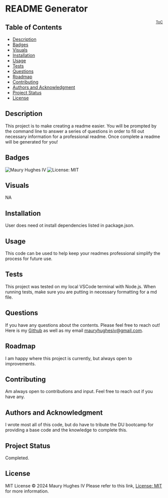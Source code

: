 <a id="title"></a>
# README Generator 
<p style="font-size: smaller; text-align: right;">
  <a href="#toc" style="float: right;">ToC</a>
</p>

<a id="toc"></a>
## Table of Contents
- [Description](#description)
- [Badges](#badges)
- [Visuals](#visuals)
- [Installation](#installation)
- [Usage](#usage)
- [Tests](#tests)
- [Questions](#questions)
- [Roadmap](#roadmap)
- [Contributing](#contributing)
- [Authors and Acknowledgment](#acknowledgment)
- [Project Status](#status)
- [License](#license)

<a id="description"></a>
## Description
This project is to make creating a readme easier. You will be prompted by the command line to answer a series of questions in order to fill out necessary information for a professional readme. Once complete a readme will be generated for you!

<a id="bedges"></a>
## Badges
![Maury Hughes IV](https://img.shields.io/badge/Maury%20Hughes%20IV-5A2BE2)
![License: MIT](https://img.shields.io/badge/License-MIT-yellow.svg)

<a id="Visuals"></a>
## Visuals
NA

<a id="installation"></a>
## Installation
User does need ot install dependencies listed in package.json.

<a id="usage"></a>
## Usage
This code can be used to help keep your readmes professional simplify the process for future use.

<a id="tests"></a>
## Tests
This project was tested on my local VSCode terminal with Node.js. When running tests, make sure you are putting in necessary formatting for a md file.

<a id="questions"></a>
## Questions
If you have any questions about the contents. Please feel free to reach out!
Here is my [Github](https://github.com/MauryIV) as well as my email <mauryhughesiv@gmail.com>.

<a id="roadmap"></a>
## Roadmap
I am happy where this project is currently, but always open to improvements. 

<a id="contributing"></a>
## Contributing
Am always open to contributions and input. Feel free to reach out if you have any.

<a id="acknowledgment"></a>
## Authors and Acknowledgment
I wrote most all of this code, but do have to tribute the DU bootcamp for providing a base code and the knowledge to complete this.

<a id="status"></a>
## Project Status
Completed.

<a id="license"></a>
## License
MIT License © 2024 Maury Hughes IV
Please refer to this link, [License: MIT](https://opensource.org/licenses/MIT) for more information.
